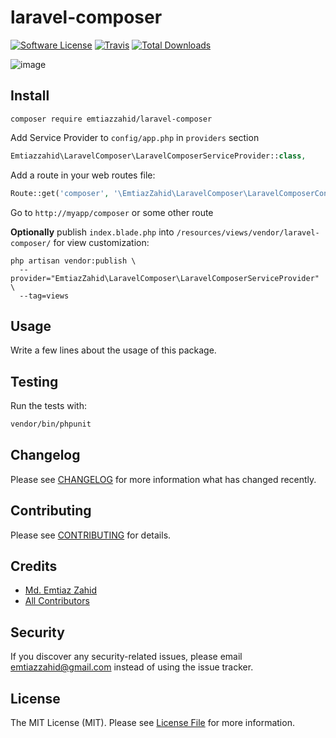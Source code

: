 # laravel-composer

[![Software License](https://img.shields.io/badge/license-MIT-brightgreen.svg?style=flat-square)](LICENSE.md)
[![Travis](https://img.shields.io/travis/emtiazzahid/laravel-composer.svg?style=flat-square)]()
[![Total Downloads](https://img.shields.io/packagist/dt/emtiazzahid/laravel-composer.svg?style=flat-square)](https://packagist.org/packages/emtiazzahid/laravel-composer)

![image](https://user-images.githubusercontent.com/10188029/73999285-72e4c380-498e-11ea-87cb-a834b2275e7d.png)


## Install
`composer require emtiazzahid/laravel-composer`

Add Service Provider to `config/app.php` in `providers` section
```php
Emtiazzahid\LaravelComposer\LaravelComposerServiceProvider::class,
```

Add a route in your web routes file:
```php 
Route::get('composer', '\EmtiazZahid\LaravelComposer\LaravelComposerController@index');
```

Go to `http://myapp/composer` or some other route

**Optionally** publish `index.blade.php` into `/resources/views/vendor/laravel-composer/` for view customization:

```
php artisan vendor:publish \
  --provider="EmtiazZahid\LaravelComposer\LaravelComposerServiceProvider" \
  --tag=views
``` 

## Usage
Write a few lines about the usage of this package.

## Testing
Run the tests with:

``` bash
vendor/bin/phpunit
```

## Changelog
Please see [CHANGELOG](CHANGELOG.md) for more information what has changed recently.

## Contributing
Please see [CONTRIBUTING](CONTRIBUTING.md) for details.

## Credits

- [Md. Emtiaz Zahid](https://github.com/emtiazzahid)
- [All Contributors](https://github.com/emtiazzahid/laravel-composer/contributors)

## Security
If you discover any security-related issues, please email emtiazzahid@gmail.com instead of using the issue tracker.

## License
The MIT License (MIT). Please see [License File](/LICENSE.md) for more information.
